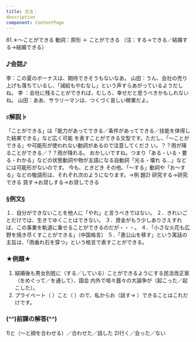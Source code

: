 ```yaml
---
title: 文法：
description
component: ContentPage
---
```



81.＊～ことができる
動詞：原形 ＋ ことができる
（注：する→できる／結婚する→結婚できる）
### ♪会話♪
李：この夏のボーナスは、期待できそうもないなあ。
山田：うん、会社の売り上げも落ちているし、「減給もやむなし」という声すらあがっているようだしね。 李 ：会社に残ることができれば、むしろ、幸せだと思うべきかもしれないね。 山田：ああ、サラリーマンは、つくづく哀しい稼業だよ。
### ♯解説♭
「ことができる」は「能力があってできる／条件があってできる／技能を体得した結果できる」など広く可能 を表すことができる文型です。ただし、「～ことができる」や可能形が使われない動詞があるので注意してくださ い。？？雨が降ることができる／？？雨が降れる。
おかしいですね。つまり「ある・いる・要る・わかる」などの状態動詞や物が主語になる自動詞「光る・壊れ る…」などには可能形がないのです。
今も、ときどき その他、「～する」動詞や「お～する」などの敬語形は、それぞれ次のようになります。→例
題2)
研究する→研究できる 貸す→お貸しする→お貸しできる
### §例文§
１．自分ができないことを他人に「やれ」と言うべきではない。
２．きれいごとだけでは、生きてゆくことはできない。
３．資金がもう少しありさえすれば、この事業を軌道に乗せることができるのだが・・・。
４．「小さな火花も広野を焼き尽くすことができる」（中国格言）
５．「愚公山を移す」という寓話の主旨は、「雨垂れ石を穿つ」という格言で表すことができる。
### ★例題★
1) 結婚後も男女別姓に（する／している）ことができるようにする民法改正案（をめぐって／を通して）、国会
内外で喧々囂々の大論争が（起こった／起こした）。  
2) プライベート（ ）こと（ ）ので、私からお（話す→ ）できることはこれだけです。
### (^^)前課の解答(^^)
1)と（～と顔を合わせる）／合わせた／話した
2)行く／会った／ない

